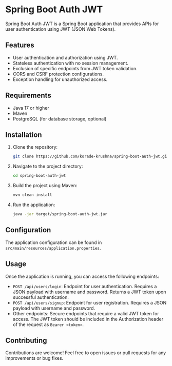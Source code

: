 # Spring Boot Auth JWT

Spring Boot Auth JWT is a Spring Boot application that provides APIs for user authentication using JWT (JSON Web Tokens).

## Features

- User authentication and authorization using JWT.
- Stateless authentication with no session management.
- Exclusion of specific endpoints from JWT token validation.
- CORS and CSRF protection configurations.
- Exception handling for unauthorized access.

## Requirements

- Java 17 or higher
- Maven
- PostgreSQL (for database storage, optional)

## Installation

1. Clone the repository:

    ```bash
    git clone https://github.com/korade-krushna/spring-boot-auth-jwt.git
    ```

2. Navigate to the project directory:

    ```bash
    cd spring-boot-auth-jwt
    ```

3. Build the project using Maven:

    ```bash
    mvn clean install
    ```

4. Run the application:

    ```bash
    java -jar target/spring-boot-auth-jwt.jar
    ```

## Configuration

The application configuration can be found in `src/main/resources/application.properties`.

## Usage

Once the application is running, you can access the following endpoints:

- `POST /api/users/login`: Endpoint for user authentication. Requires a JSON payload with username and password. Returns a JWT token upon successful authentication.
- `POST /api/users/signup`: Endpoint for user registration. Requires a JSON payload with username and password.
- Other endpoints: Secure endpoints that require a valid JWT token for access. The JWT token should be included in the Authorization header of the request as `Bearer <token>`.

## Contributing

Contributions are welcome! Feel free to open issues or pull requests for any improvements or bug fixes.
